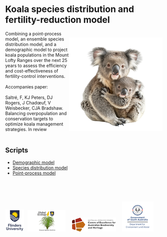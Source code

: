 # Koala species distribution and fertility-reduction model
<img align="right" src="www/koala.png" alt="koala & joey" width="300" style="margin-top: 20px">
Combining a point-process model, an ensemble species distribution model, and a demographic model to project koala populations in the Mount Lofty Ranges over the next 25 years to assess the efficiency and cost-effectiveness of fertility-control interventions.<br>
<br>
Accompanies paper:<br>
<br>
Saltré, F, KJ Peters, DJ Rogers, J Chadœuf, V Weisbecker, CJA Bradshaw. Balancing overpopulation and conservation targets to optimize koala management strategies. In review<br>
<br>

## Scripts
- <a href="https://github.com/FredSaltre/Koala_MLR/tree/main/Demographic_model">Demographic model</a>
- <a href="https://github.com/FredSaltre/Koala_MLR/tree/main/Species_Distribution_Model">Species distribution model</a>
- <a href="https://github.com/FredSaltre/Koala_MLR/tree/main/Point_Process_Model">Point-process model</a>
<br>
<br>
<p><a href="https://www.flinders.edu.au"><img align="bottom-left" src="www/Flinders_University_Logo_Stacked_RGB_Master.jpg" alt="Flinders University" width="60" style="margin-top: 20px"></a> &nbsp; <a href="https://globalecologyflinders.com"><img align="bottom-left" src="www/GEL Logo Kaurna New Transp.png" alt="GEL" width="120" style="margin-top: 20px"></a> &nbsp; &nbsp; <a href="https://EpicAustralia.org.au"><img align="bottom-left" src="www/CabahFCL.jpg" alt="CABAH logo" height="45" style="margin-top: 20px"></a> &nbsp; &nbsp; <a href="https://www.environment.sa.gov.au/"><img align="bottom-left" src="www/SADEWlogo.png" alt="DEW" width="100" style="margin-top: 20px"></a></p>


